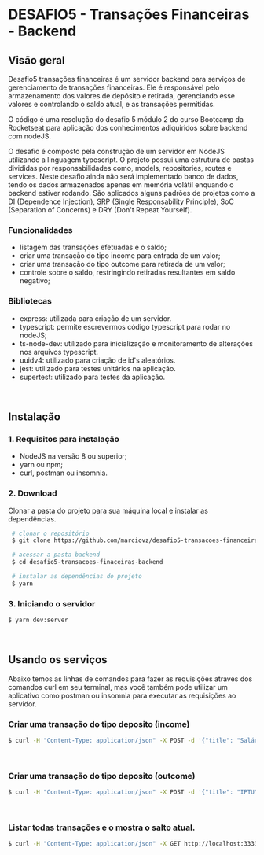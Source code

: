 


# DESAFIO5 - Transações Financeiras - Backend

## Visão geral
Desafio5 transações financeiras é um servidor backend para serviços de gerenciamento de transações financeiras.
Ele é responsável pelo armazenamento dos valores de depósito e retirada, gerenciando esse valores e controlando o saldo atual,
e as transações permitidas.

O código é uma resolução do desafio 5 módulo 2 do curso Bootcamp da Rocketseat para aplicação dos conhecimentos adiquiridos sobre backend com nodeJS.

O desafio é composto pela construção de um servidor em NodeJS utilizando a linguagem typescript. O projeto possui uma estrutura de pastas divididas por responsabilidades como, models, repositories, routes e services.
Neste desafio ainda não será implementado banco de dados, tendo os dados armazenados apenas em memória volátil enquando o backend estiver rodando.
São aplicados alguns padrões de projetos como a DI (Dependence Injection), SRP (Single Responsability Principle), SoC (Separation of Concerns) e DRY (Don't Repeat Yourself).

### Funcionalidades
- listagem das transações efetuadas e o saldo;
- criar uma transação do tipo income para entrada de um valor;
- criar uma transação do tipo outcome para retirada de um valor;
- controle sobre o saldo, restringindo retiradas resultantes em saldo negativo;


### Bibliotecas
- express: utilizada para criação de um servidor.
- typescript: permite escrevermos código typescript para rodar no nodeJS;
- ts-node-dev: utilizado para inicialização e monitoramento de alterações nos arquivos typescript.
- uuidv4: utilizado para criação de id's aleatórios.
- jest: utilizado para testes unitários na aplicação.
- supertest: utilizado para testes da aplicação.

<br />

## Instalação

### 1. Requisitos para instalação
- NodeJS na versão 8 ou superior;
- yarn ou npm;
- curl, postman ou insomnia.

### 2. Download

Clonar a pasta do projeto para sua máquina local e instalar as dependências.
```bash
 # clonar o repositório
 $ git clone https://github.com/marciovz/desafio5-transacoes-financeiras-backend.git

 # acessar a pasta backend
 $ cd desafio5-transacoes-finaceiras-backend

 # instalar as dependências do projeto
 $ yarn
```
### 3. Iniciando o servidor
```bash
$ yarn dev:server
```

<br />

## Usando os serviços

Abaixo temos as linhas de comandos para fazer as requisições através dos comandos curl em seu terminal, mas você também pode utilizar um aplicativo como postman ou insomnia para executar as requisições ao servidor.

 ### Criar uma transação do tipo deposito (income)
```bash
$ curl -H "Content-Type: application/json" -X POST -d '{"title": "Salário" , "value": 3000, "type": "income"}' http://localhost:3333/transactions
```
<br />

 ### Criar uma transação do tipo deposito (outcome)
```bash
$ curl -H "Content-Type: application/json" -X POST -d '{"title": "IPTU" , "value": 800, "type": "outcome"}' http://localhost:3333/transactions
```
<br />

 ### Listar todas transações e o mostra o salto atual.
```bash
$ curl -H "Content-Type: application/json" -X GET http://localhost:3333/transactions
```
<br />
